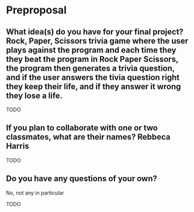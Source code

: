 # Preproposal

## What idea(s) do you have for your final project? Rock, Paper, Scissors trivia game where the user plays against the program and each time they they beat the program in Rock Paper Scissors, the program then generates a trivia question, and if the user answers the tivia question right they keep their life, and if they answer it wrong they lose a life. 
TODO

## If you plan to collaborate with one or two classmates, what are their names? Rebbeca Harris

TODO

## Do you have any questions of your own?
No, not any in particular 

TODO
